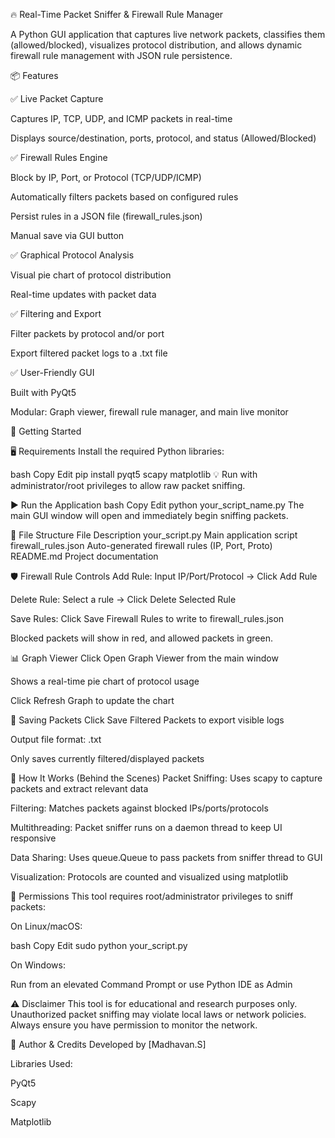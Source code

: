🔥 Real-Time Packet Sniffer & Firewall Rule Manager

A Python GUI application that captures live network packets, classifies them (allowed/blocked), visualizes protocol distribution, and allows dynamic firewall rule management with JSON rule persistence.

📦 Features

✅ Live Packet Capture

Captures IP, TCP, UDP, and ICMP packets in real-time

Displays source/destination, ports, protocol, and status (Allowed/Blocked)



✅ Firewall Rules Engine

Block by IP, Port, or Protocol (TCP/UDP/ICMP)

Automatically filters packets based on configured rules

Persist rules in a JSON file (firewall_rules.json)

Manual save via GUI button



✅ Graphical Protocol Analysis

Visual pie chart of protocol distribution

Real-time updates with packet data



✅ Filtering and Export

Filter packets by protocol and/or port

Export filtered packet logs to a .txt file



✅ User-Friendly GUI

Built with PyQt5

Modular: Graph viewer, firewall rule manager, and main live monitor



🚀 Getting Started

🖥️ Requirements
Install the required Python libraries:

bash
Copy
Edit
pip install pyqt5 scapy matplotlib
💡 Run with administrator/root privileges to allow raw packet sniffing.



▶️ Run the Application
bash
Copy
Edit
python your_script_name.py
The main GUI window will open and immediately begin sniffing packets.



🧩 File Structure
File	Description
your_script.py	Main application script
firewall_rules.json	Auto-generated firewall rules (IP, Port, Proto)
README.md	Project documentation



🛡️ Firewall Rule Controls
Add Rule: Input IP/Port/Protocol → Click Add Rule

Delete Rule: Select a rule → Click Delete Selected Rule

Save Rules: Click Save Firewall Rules to write to firewall_rules.json

Blocked packets will show in red, and allowed packets in green.



📊 Graph Viewer
Click Open Graph Viewer from the main window

Shows a real-time pie chart of protocol usage

Click Refresh Graph to update the chart



💾 Saving Packets
Click Save Filtered Packets to export visible logs

Output file format: .txt

Only saves currently filtered/displayed packets



🧠 How It Works (Behind the Scenes)
Packet Sniffing: Uses scapy to capture packets and extract relevant data

Filtering: Matches packets against blocked IPs/ports/protocols

Multithreading: Packet sniffer runs on a daemon thread to keep UI responsive

Data Sharing: Uses queue.Queue to pass packets from sniffer thread to GUI

Visualization: Protocols are counted and visualized using matplotlib



🔐 Permissions
This tool requires root/administrator privileges to sniff packets:

On Linux/macOS:


bash
Copy
Edit
sudo python your_script.py


On Windows:

Run from an elevated Command Prompt or use Python IDE as Admin

⚠️ Disclaimer
This tool is for educational and research purposes only. Unauthorized packet sniffing may violate local laws or network policies. Always ensure you have permission to monitor the network.



🙌 Author & Credits
Developed by [Madhavan.S]


Libraries Used:

PyQt5

Scapy

Matplotlib

